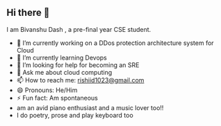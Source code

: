 ## Hi there 👋
I am Bivanshu Dash , a pre-final year CSE student.

- 🔭 I’m currently working on a DDos protection architecture system for Cloud
- 🌱 I’m currently learning Devops
- 🤔 I’m looking for help for becoming an SRE
- 💬 Ask me about cloud computing
- 📫 How to reach me: rishiid1023@gmail.com
- 😄 Pronouns: He/Him
- ⚡ Fun fact: Am spontaneous
- am an avid piano enthusiast and a music lover too!!
- I do poetry, prose and play keyboard too

